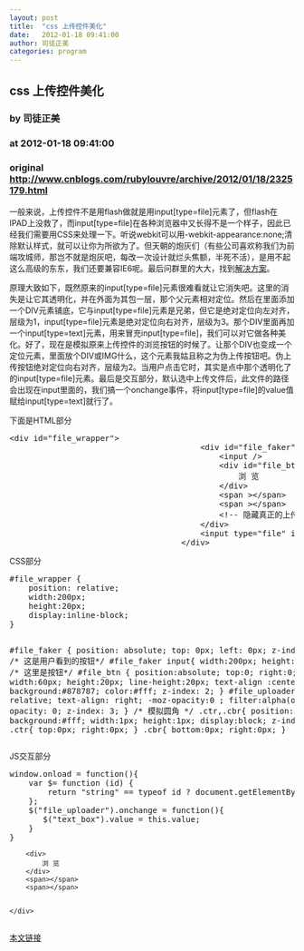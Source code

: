 ```yaml
---
layout: post
title:  "css 上传控件美化"
date:   2012-01-18 09:41:00
author: 司徒正美
categories: program
---
```


## css 上传控件美化
### by 司徒正美
### at 2012-01-18 09:41:00
### original <http://www.cnblogs.com/rubylouvre/archive/2012/01/18/2325179.html>

<p>一般来说，上传控件不是用flash做就是用input[type=file]元素了，但flash在IPAD上没救了，而input[type=file]在各种浏览器中又长得不是一个样子，因此已经我们需要用CSS来处理一下。听说webkit可以用-webkit-appearance:none;清除默认样式，就可以让你为所欲为了。但天朝的炮灰们（有些公司喜欢称我们为前端攻城师，那岂不就是炮灰吧，每改一次设计就烂头焦额，半死不活），是用不起这么高级的东东，我们还要兼容IE6呢。最后问群里的大大，找到<a href="http://www.quirksmode.org/dom/inputfile.html">解决方案</a>。</p>
<p>原理大致如下，既然原来的input[type=file]元素很难看就让它消失吧。这里的消失是让它其透明化，并在外面为其包一层，那个父元素相对定位。然后在里面添加一个DIV元素铺底，它与input[type=file]元素是兄弟，但它是绝对定位向左对齐，层级为1，input[type=file]元素是绝对定位向右对齐，层级为3。那个DIV里面再加一个input[type=text]元素，用来冒充input[type=file]，我们可以对它做各种美化。好了，现在是模拟原来上传控件的浏览按钮的时候了。让那个DIV也变成一个定位元素，里面放个DIV或IMG什么，这个元素我姑且称之为伪上传按钮吧。伪上传按钮绝对定位向右对齐，层级为2。当用户点击它时，其实是点中那个透明化了的input[type=file]元素。最后是交互部分，默认选中上传文件后，此文件的路径会出现在input里面的，我们搞一个onchange事件，将input[type=file]的value值赋给input[type=text]就行了。</p>
<p>下面是HTML部分</p>
<pre>&lt;div id=&quot;file_wrapper&quot;&gt;
                                        &lt;div id=&quot;file_faker&quot;&gt;
                                            &lt;input /&gt;
                                            &lt;div id=&quot;file_btn&quot;&gt;
                                                浏 览
                                            &lt;/div&gt;
                                            &lt;span &gt;&lt;/span&gt;
                                            &lt;span &gt;&lt;/span&gt;
                                            &lt;!-- 隐藏真正的上传 --&gt;
                                        &lt;/div&gt;
                                        &lt;input type=&quot;file&quot; id=&quot;file_uploader&quot; /&gt;
                                    &lt;/div&gt;
</pre>
<p>CSS部分</p>
<pre>#file_wrapper {
    position: relative;
    width:200px;
    height:20px;
    display:inline-block;
}

#file_faker {
    position: absolute;
    top: 0px;
    left: 0px;
    z-index: 1;
}
/* 这是用户看到的按钮*/
#file_faker input{
    width:200px;
    height:18px;
}
/* 这里是按钮*/
#file_btn {
    position:absolute;
    top:0;
    right:0;
    width:60px;
    height:20px;
    line-height:20px;
    text-align :center;
    background:#878787;
    color:#fff;
    z-index: 2;
}
#file_uploader {
    position: relative;
    text-align: right;
    -moz-opacity:0 ;
    filter:alpha(opacity: 0);
    opacity: 0;
    z-index: 3;
}
/* 模拟圆角 */
.ctr,.cbr{
    position:absolute;
    background:#fff;
    width:1px;
    height:1px;
    display:block;
    z-index:4;
}
.ctr{
    top:0px;
    right:0px;
}
.cbr{
    bottom:0px;
    right:0px;
}
</pre>
<p>JS交互部分</p>
<pre>window.onload = function(){
    var $= function (id) {
        return "string" == typeof id ? document.getElementById(id) : id;
    }; 
    $("file_uploader").onchange = function(){
       $("text_box").value = this.value;
    }
}
</pre>



<div>
    <div>
        
        <div>
            浏 览
        </div>
        <span></span>
        <span></span>
        

    </div>
    
</div>

<img src="http://www.cnblogs.com/rubylouvre/aggbug/2325179.html?type=1" width="1" height="1" alt=""><p><a href="http://www.cnblogs.com/rubylouvre/archive/2012/01/18/2325179.html">本文链接</a></p>